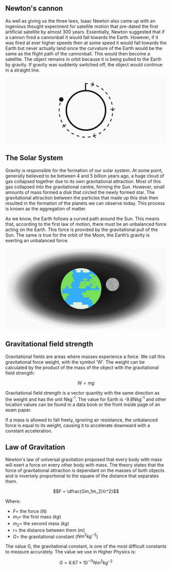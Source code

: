 ## Newton's cannon

As well as giving us the three laws, Isaac Newton also came up with an ingenious thought experiment for satellite motion that pre-dated the first artificial satellite by almost 300 years. Essentially, Newton suggested that if a cannon fired a cannonball it would fall towards the Earth. However, if it was fired at ever higher speeds then at some speed it would fall towards the Earth but never actually land since the curvature of the Earth would be the same as the flight path of the cannonball. This would then become a satellite. The object remains in orbit because it is being pulled to the Earth by gravity. If gravity was suddenly switched off, the object would continue in a straight line.

![Newton's cannon diagram](newton-cannon.svg)

## The Solar System

Gravity is responsible for the formation of our solar system. At some point, generally believed to be between 4 and 5 billion years ago, a huge cloud of gas collapsed together due to its own gravitational attraction. Most of this gas collapsed into the gravitational centre, forming the Sun. However, small amounts of mass formed a disk that circled the newly formed star. The gravitational attraction between the particles that made up this disk then resulted in the formation of the planets we can observe today. This process is known as the aggregation of matter.

As we know, the Earth follows a curved path around the Sun. This means that, according to the first law of motion, there must be an unbalanced force acting on the Earth. This force is provided by the gravitational pull of the Sun. The same is true for the orbit of the Moon, the Earth’s gravity is exerting an unbalanced force.

![Earth and the moon](earth-and-moon.svg)

## Gravitational field strength

Gravitational fields are areas where masses experience a force. We call this gravitational force weight, with the symbol 'W'. The weight can be calculated by the product of the mass of the object with the gravitational field strength:

$$W = mg$$

Gravitational field strength is a vector quantity with the same direction as the weight and has the unit Nkg<sup>-1</sup>. The value for Earth is -9.8Nkg<sup>-1</sup> and other location values can be found in a data book or the front inside page of an exam paper.

If a mass is allowed to fall freely, ignoring air resistance, the unbalanced force is equal to its weight, causing it to accelerate downward with a constant acceleration.

## Law of Gravitation

Newton's law of universal gravitation proposed that every body with mass will exert a force on every other body with mass. The theory states that the force of gravitational attraction is dependant on the masses of both objects and is inversely proportional to the square of the distance that separates them.

$$F = \dfrac{Gm_1m_2}{r^2}$$

Where:

- $F =$ the force ($N$)
- $m_1 =$ the first mass ($kg$)
- $m_2 =$ the second mass ($kg$)
- $r =$ the distance between them ($m$)
- $G =$ the gravitational constant ($Nm^2kg^{-2}$)

The value G, the gravitational constant, is one of the most difficult constants to measure accurately. The value we use in Higher Physics is:

$$G = 6.67 \times 10^{-11} Nm^2kg^{-2}$$

<!-- G = 6.67 x 10<sup>-11</sup> Nm<sup>2</sup>kg<sup>-2</sup> -->
